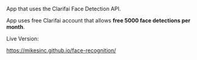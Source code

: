 App that uses the Clarifai Face Detection API.

App uses free Clarifai account that allows **free 5000 face detections per month**.

Live Version:

https://mikesinc.github.io/face-recognition/
